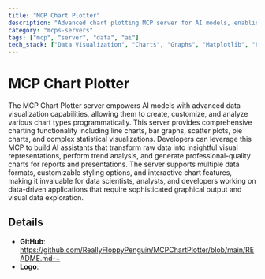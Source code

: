 ```yaml
---
title: "MCP Chart Plotter"
description: "Advanced chart plotting MCP server for AI models, enabling sophisticated data visualization and graphical analysis capabilities."
category: "mcps-servers"
tags: ["mcp", "server", "data", "ai"]
tech_stack: ["Data Visualization", "Charts", "Graphs", "Matplotlib", "Plotly"]
---
```


# MCP Chart Plotter

The MCP Chart Plotter server empowers AI models with advanced data visualization capabilities, allowing them to create, customize, and analyze various chart types programmatically. This server provides comprehensive charting functionality including line charts, bar graphs, scatter plots, pie charts, and complex statistical visualizations. Developers can leverage this MCP to build AI assistants that transform raw data into insightful visual representations, perform trend analysis, and generate professional-quality charts for reports and presentations. The server supports multiple data formats, customizable styling options, and interactive chart features, making it invaluable for data scientists, analysts, and developers working on data-driven applications that require sophisticated graphical output and visual data exploration.

## Details

- **GitHub**: https://github.com/ReallyFloppyPenguin/MCPChartPlotter/blob/main/README.md-+
- **Logo**: 
